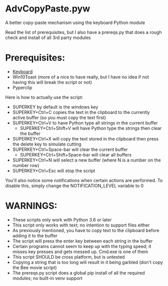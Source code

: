 # AdvCopyPaste.pyw

A better copy-paste mechanism using the keyboard Python module

Read the list of prerequisites, but I also have a prereqs.py that does a rough check and install of all 3rd party modules

# Prerequisites:
  * [Keyboard](https://github.com/boppreh/keyboard)
  * Win10Toast (more of a nice to have really, but I have no idea if not having this will break the script or not)
  * Pyperclip
  
Here is how to actually use the script:

  * SUPERKEY by default is the windows key
  * SUPERKEY+Ctrl+C copies the text in the clipboard to the currently active buffer (so you must copy the text first)
  * SUPERKEY+Ctrl+V to have Python type all strings in the current buffer
    * SUPERKEY+Ctrl+Shift+V will have Python type the strings then clear the buffer
  * SUPERKEY+Ctrl+X will copy the text stored in the clipboard then press the delete key to simulate cutting
  * SUPERKEY+Ctrl+Space-bar will clear the current buffer
    * SUPERKEY+Ctrl+Shift+Space-bar will clear all buffers
  * SUPERKEY+Ctrl+N will select a new buffer (where N is a number on the number row)
  * SUPERKEY+Ctrl+Esc will stop the script
  
You'll also notice some notifications when certain actions are performed. To disable this, simply change the NOTIFICATION_LEVEL variable to 0

# WARNINGS:
  * These scripts only work with Python 3.6 or later
  * This script only works with text; no intention to support files either
  * As previously mentioned, you have to copy text to the clipboard before adding it to the buffer
  * The script will press the enter key between each string in the buffer
  * Certain programs cannot seem to keep up with the typing speed; it misses key presses and gets messed up. Cmd.exe is one of them
  * This script SHOULD be cross platform, but is untested
  * Copying a string that is too long will result in it being garbled (don't copy the Bee movie script)
  * The prereqs.py script does a global pip install of all the required modules; no built-in venv support
